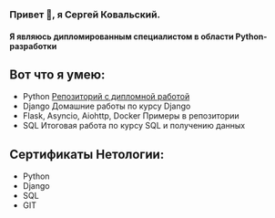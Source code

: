 ### Привет 👋, я Сергей Ковальский.
#### Я являюсь дипломированным специалистом в области Python-разработки

## Вот что я умею:
- Python <a href="">Репозиторий с дипломной работой</a>
- Django Домашние работы по курсу Django
- Flask, Asyncio, Aiohttp, Docker Примеры в репозитории
- SQL Итоговая работа по курсу SQL и получению данных

## Сертификаты Нетологии:
- Python 
- Django
- SQL
- GIT
